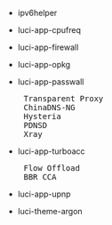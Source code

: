- ipv6helper

- luci-app-cpufreq

- luci-app-firewall

- luci-app-opkg

- luci-app-passwall
<pre>
    Transparent Proxy
    ChinaDNS-NG
    Hysteria
    PDNSD
    Xray
</pre>

- luci-app-turboacc
<pre>
    Flow Offload
    BBR CCA
</pre>

- luci-app-upnp

- luci-theme-argon
